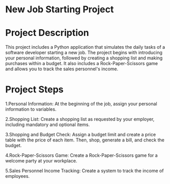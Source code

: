 # New Job Starting Project
# Project Description
This project includes a Python application that simulates the daily tasks of a software developer starting a new job. The project begins with introducing your personal information, followed by creating a shopping list and making purchases within a budget. It also includes a Rock-Paper-Scissors game and allows you to track the sales personnel's income.

# Project Steps
1.Personal Information: At the beginning of the job, assign your personal information to variables.

2.Shopping List: Create a shopping list as requested by your employer, including mandatory and optional items.

3.Shopping and Budget Check: Assign a budget limit and create a price table with the price of each item. Then, shop, generate a bill, and check the budget.

4.Rock-Paper-Scissors Game: Create a Rock-Paper-Scissors game for a welcome party at your workplace.

5.Sales Personnel Income Tracking: Create a system to track the income of employees.
